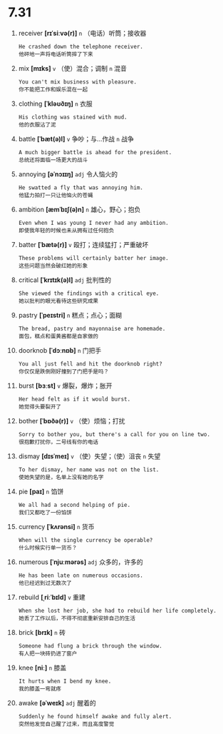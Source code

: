 # 7.31




1. receiver **[rɪˈsiːvə(r)]** `n` （电话）听筒；接收器
    ```
    He crashed down the telephone receiver.
    他砰地一声将电话听筒摔了下来
    ```

2. mix **[mɪks]** `v` （使）混合；调制 `n` 混音
    ```
    You can't mix business with pleasure.
    你不能把工作和娱乐混在一起
    ```

3. clothing **[ˈkləʊðɪŋ]** `n` 衣服
    ```
    His clothing was stained with mud.
    他的衣服沾了泥
    ```

4. battle **[ˈbæt(ə)l]** `v` 争吵；与...作战 `n` 战争
    ```
    A much bigger battle is ahead for the president.
    总统还将面临一场更大的战斗
    ```

5. annoying **[əˈnɔɪɪŋ]** `adj` 令人恼火的
    ```
    He swatted a fly that was annoying him.
    他猛力拍打一只让他恼火的苍蝇
    ```

6. ambition **[æmˈbɪʃ(ə)n]** `n` 雄心，野心；抱负
    ```
    Even when I was young I never had any ambition.
    即使我年轻的时候也未从拥有过任何抱负
    ```

7. batter **[ˈbætə(r)]** `v` 殴打；连续猛打；严重破坏
    ```
    These problems will certainly batter her image.
    这些问题当然会破红她的形象
    ```

8. critical **[ˈkrɪtɪk(ə)l]** `adj` 批判性的
    ```
    She viewed the findings with a critical eye.
    她以批判的眼光看待这些研究成果
    ```

9. pastry **[ˈpeɪstri]** `n` 糕点；点心；面糊
    ```
    The bread, pastry and mayonnaise are homemade.
    面包，糕点和蛋黄酱都是自家做的
    ```

10. doorknob **[ˈdɔːnɒb]** `n` 门把手
    ```
    You all just fell and hit the doorknob right?
    你仅仅是跌倒刚好撞到了门把手是吗？
    ```

11. burst **[bɜːst]** `v` 爆裂，爆炸；胀开
    ```
    Her head felt as if it would burst.
    她觉得头要裂开了
    ```

12. bother **[ˈbɒðə(r)]** `v` （使）烦恼；打扰
    ```
    Sorry to bother you, but there's a call for you on line two.
    很抱歉打扰你，二号线有你的电话
    ```

13. dismay **[dɪsˈmeɪ]** `v` （使）失望；（使）沮丧 `n` 失望
    ```
    To her dismay, her name was not on the list.
    使她失望的是，名单上没有她的名字
    ```

14. pie **[paɪ]** `n` 馅饼
    ```
    We all had a second helping of pie.
    我们又都吃了一份馅饼
    ```

15. currency **[ˈkʌrənsi]** `n` 货币
    ```
    When will the single currency be operable?
    什么时候实行单一货币？
    ```

16. numerous **[ˈnjuːmərəs]** `adj` 众多的，许多的
    ```
    He has been late on numerous occasions.
    他已经迟到过无数次了
    ```

17. rebuild **[ˌriːˈbɪld]** `v` 重建
    ```
    When she lost her job, she had to rebuild her life completely.
    她丢了工作以后，不得不彻底重新安排自己的生活
    ```

18. brick **[brɪk]** `n` 砖
    ```
    Someone had flung a brick through the window.
    有人把一块砖扔进了窗户
    ```

19. knee **[niː]** `n` 膝盖
    ```
    It hurts when I bend my knee.
    我的膝盖一弯就疼
    ```

20. awake **[əˈweɪk]** `adj` 醒着的
    ```
    Suddenly he found himself awake and fully alert.
    突然他发觉自己醒了过来，而且高度警觉
    ```
